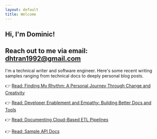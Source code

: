 ```yaml
---
layout: default
title: Welcome
---
```


## Hi, I'm Dominic! 
## Reach out to me via email: dhtran1992@gmail.com

I'm a technical writer and software engineer. Here's some recent writing samples ranging from technical docs to deeply personal blog posts.

👉 [Read: Finding My Rhythm: A Personal Journey Through Change and Creativity](2025/05/16/reflections.html)

👉 [Read: Developer Enablement and Empathy: Building Better Docs and Tools](2025/05/15/developer-enablement-and-empathy.html)  

👉 [Read: Documenting Cloud-Based ETL Pipelines](2025/05/14/documenting-cloud-etl.html)

👉 [Read: Sample API Docs](2025/05/16/api-docs.html)